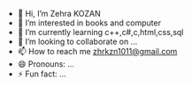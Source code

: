 - 👋 Hi, I’m Zehra KOZAN
- 👀 I’m interested in  books and computer 
- 🌱 I’m currently learning c++,c#,c,html,css,sql
- 💞️ I’m looking to collaborate on ...
- 📫 How to reach me zhrkzn1011@gmail.com
- 😄 Pronouns: ...
- ⚡ Fun fact: ...

<!---
ZehraKOZAN/ZehraKOZAN is a ✨ special ✨ repository because its `README.md` (this file) appears on your GitHub profile.
You can click the Preview link to take a look at your changes.
--->
